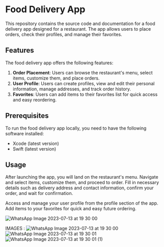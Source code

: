 # Food Delivery App

This repository contains the source code and documentation for a food delivery app designed for a restaurant. The app allows users to place orders, check their profiles, and manage their favorites.

## Features

The food delivery app offers the following features:

1. **Order Placement**: Users can browse the restaurant's menu, select items, customize them, and place orders.
2. **User Profile**: Users can create profiles, view and edit their personal information, manage addresses, and track order history.
3. **Favorites**: Users can add items to their favorites list for quick access and easy reordering.

## Prerequisites

To run the food delivery app locally, you need to have the following software installed:

- Xcode (latest version)
- Swift (latest version)

## Usage

After launching the app, you will land on the restaurant's menu. Navigate and select items, customize them, and proceed to order. Fill in necessary details such as delivery address and contact information, confirm your order, and wait for confirmation.

Access and manage your user profile from the profile section of the app. Add items to your favorites for quick and easy future ordering.


![WhatsApp Image 2023-07-13 at 19 30 00](https://github.com/RomRaviv/FoodAppIOS/assets/88636798/44e42eb4-d02f-42b8-b2f9-6c10a0cccbb7)



IMAGES :
![WhatsApp Image 2023-07-13 at 19 30 00](https://github.com/RomRaviv/FoodAppIOS/assets/88636798/e9313e1b-c2a0-4128-bc61-000a5c7d579a)
![WhatsApp Image 2023-07-13 at 19 30 01](https://github.com/RomRaviv/FoodAppIOS/assets/88636798/97cba772-648b-47c5-971b-e50118da9f16)
![WhatsApp Image 2023-07-13 at 19 30 01 (1)](https://github.com/RomRaviv/FoodAppIOS/assets/88636798/54bfbc36-483f-45e6-9167-9c2d9519115f)
